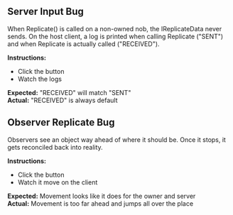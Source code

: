 ﻿## Server Input Bug

When Replicate() is called on a non-owned nob, the IReplicateData never sends.
On the host client, a log is printed when calling Replicate ("SENT") and when Replicate is actually called ("RECEIVED").

**Instructions:**
- Click the button
- Watch the logs

**Expected:** "RECEIVED" will match "SENT"  
**Actual:** "RECEIVED" is always default


## Observer Replicate Bug

Observers see an object way ahead of where it should be. Once it stops, it gets reconciled back into reality.

**Instructions:**
- Click the button
- Watch it move on the client

**Expected:** Movement looks like it does for the owner and server  
**Actual:** Movement is too far ahead and jumps all over the place
